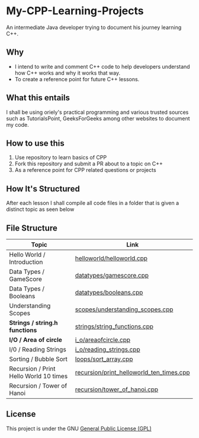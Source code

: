 # My-CPP-Learning-Projects
An intermediate Java developer trying to document his journey learning C++.

## Why
 - I intend to write and comment C++ code to help developers understand how C++ works and why it works that way.
 - To create a reference point for future C++ lessons.

## What this entails
I shall be using oriely's practical programming and various trusted sources such as TutorialsPoint, GeeksForGeeks among other websites to document my code.

## How to use this
1. Use repository to learn basics of CPP
2. Fork this repository and submit a PR about to a topic on C++
3. As a reference point for CPP related questions or projects

## How It's Structured
After each lesson I shall compile all code files in a folder that is given a distinct topic as seen below

## File Structure

**Topic** | **Link** |
-----|------|
Hello World / Introduction | [helloworld/helloworld.cpp](helloworld/helloworld.cpp) |
Data Types / GameScore | [datatypes/gamescore.cpp](datatypes/gamescore.cpp) |
Data Types / Booleans | [datatypes/booleans.cpp](datatypes/booleans.cpp) |
Understanding Scopes | [scopes/understanding_scopes.cpp](scopes/understanding_scopes.cpp) |
**Strings / string.h functions** | [strings/string_functions.cpp](strings/string_functions.cpp) |
**I/O / Area of circle** | [i_o/areaofcircle.cpp](i_o/areaofcircle.cpp) |
I/0 / Reading Strings | [i_o/reading_strings.cpp](i_o/reading_strings.cpp) |
Sorting / Bubble Sort | [loops/sort_array.cpp](loops/sort_array.cpp) |
Recursion / Print Hello World 10 times | [recursion/print_helloworld_ten_times.cpp](recursion/print_helloworld_ten_times.cpp) |
Recursion / Tower of Hanoi | [recursion/tower_of_hanoi.cpp](recursion/tower_of_hanoi.cpp) |

## License

This project is under the GNU [General Public License (GPL)](LICENSE)
